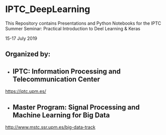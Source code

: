 # IPTC_DeepLearning
This Repository contains Presentations and Python Notebooks for the IPTC Summer Seminar:
Practical Introduction to Deel Learning &amp; Keras

15-17 July 2019

## Organized by:
- ## IPTC: Information Processing and Telecommunication Center
https://iptc.upm.es/

- ## Master Program: Signal Processing and Machine Learning for Big Data
http://www.mstc.ssr.upm.es/big-data-track


